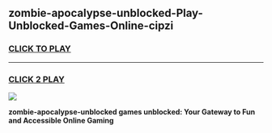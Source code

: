
## zombie-apocalypse-unblocked-Play-Unblocked-Games-Online-cipzi
<h3>
<a href="https://premium76.site?title=zombie-apocalypse-unblocked&ref=25A">CLICK TO PLAY</a></h3>
<hr>

<h3>
<a href="https://premium76.site?title=zombie-apocalypse-unblocked&ref=25A">CLICK 2 PLAY</a>
  
</h3>

<a href="https://premium76.site?title=zombie-apocalypse-unblocked&ref=25A"><img src="https://clearcache.store/games.png"></a>


**zombie-apocalypse-unblocked games unblocked: Your Gateway to Fun and Accessible Online Gaming**
